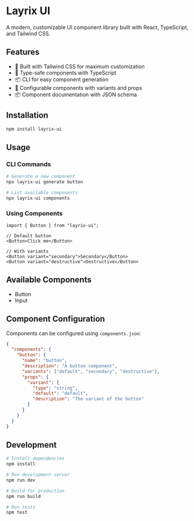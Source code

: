# Layrix UI

A modern, customizable UI component library built with React, TypeScript, and Tailwind CSS.

## Features

- 🎨 Built with Tailwind CSS for maximum customization
- 🚀 Type-safe components with TypeScript
- 📦 CLI for easy component generation
- 🎯 Configurable components with variants and props
- 📦 Component documentation with JSON schema

## Installation

```bash
npm install layrix-ui
```

## Usage

### CLI Commands

```bash
# Generate a new component
npx layrix-ui generate button

# List available components
npx layrix-ui components
```

### Using Components

```tsx
import { Button } from "layrix-ui";

// Default button
<Button>Click me</Button>

// With variants
<Button variant="secondary">Secondary</Button>
<Button variant="destructive">Destructive</Button>
```

## Available Components

- Button
- Input

## Component Configuration

Components can be configured using `components.json`:

```json
{
  "components": {
    "button": {
      "name": "button",
      "description": "A button component",
      "variants": ["default", "secondary", "destructive"],
      "props": {
        "variant": {
          "type": "string",
          "default": "default",
          "description": "The variant of the button"
        }
      }
    }
  }
}
```

## Development

```bash
# Install dependencies
npm install

# Run development server
npm run dev

# Build for production
npm run build

# Run tests
npm test
```
